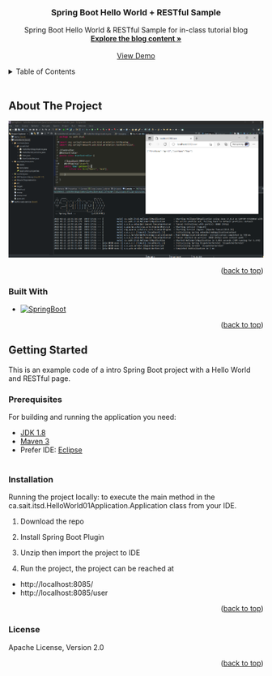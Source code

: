 <!-- Improved compatibility of back to top link: See: https://github.com/othneildrew/Best-README-Template/pull/73 -->

<a name="readme-top"></a>

<!-- PROJECT LOGO -->
<br />
<div align="center">
  <a href="https://github.com/github_username/repo_name">

  </a>

<h3 align="center">Spring Boot Hello World + RESTful Sample</h3>

  <p align="center">
    Spring Boot Hello World & RESTful Sample for in-class tutorial blog
    <br />
    <a href="apsslok.wordpress.com/2022/02/22/introduction-to-spring-boot/5/"><strong>Explore the blog content »</strong></a>
    <br />
    <br />
    <a href="apsslok.wordpress.com/2022/02/22/introduction-to-spring-boot/5/">View Demo</a>
    
  </p>
</div>

<!-- TABLE OF CONTENTS -->
<details>
  <summary>Table of Contents</summary>
  <ol>
    <li>
      <a href="#about-the-project">About The Project</a>
      <ul>
        <li><a href="#built-with">Built With</a></li>
      </ul>
    </li>
    <li>
      <a href="#getting-started">Getting Started</a>
      <ul>
        <li><a href="#prerequisites">Prerequisites</a></li>
        <li><a href="#installation">Installation</a></li>
        <li><a href="#license">License</a></li>
      </ul>
    </li>
  </ol>
</details>
<br/>

<!-- ABOUT THE PROJECT -->

## About The Project

![Product Name Screen Shot][product-screenshot]

<p align="right">(<a href="#readme-top">back to top</a>)</p>

### Built With

- [![SpringBoot][springboot]][springboot-url]

<p align="right">(<a href="#readme-top">back to top</a>)</p>

<!-- GETTING STARTED -->

## Getting Started

<p>This is an example code of a intro Spring Boot project with a Hello World and RESTful page.</p>

### Prerequisites

For building and running the application you need:

- [JDK 1.8](https://www.oracle.com/java/technologies/downloads/#java8)
- [Maven 3](https://maven.apache.org/)
- Prefer IDE: [Eclipse](https://www.eclipse.org/ide/)
  <br/><br/>

### Installation

Running the project locally: to execute the main method in the ca.sait.itsd.HelloWorld01Application.Application class from your IDE.

1. Download the repo

2. Install Spring Boot Plugin
3. Unzip then import the project to IDE

4. Run the project, the project can be reached at

- http://localhost:8085/
- http://localhost:8085/user

<p align="right">(<a href="#readme-top">back to top</a>)</p>

<!-- USAGE EXAMPLES -->

### License

Apache License, Version 2.0

<p align="right">(<a href="#readme-top">back to top</a>)</p>

<!-- MARKDOWN LINKS & IMAGES -->
<!-- https://www.markdownguide.org/basic-syntax/#reference-style-links -->

[contributors-shield]: https://img.shields.io/github/contributors/github_username/repo_name.svg?style=for-the-badge
[contributors-url]: https://github.com/github_username/repo_name/graphs/contributors
[forks-shield]: https://img.shields.io/github/forks/github_username/repo_name.svg?style=for-the-badge
[forks-url]: https://github.com/github_username/repo_name/network/members
[stars-shield]: https://img.shields.io/github/stars/github_username/repo_name.svg?style=for-the-badge
[stars-url]: https://github.com/github_username/repo_name/stargazers
[issues-shield]: https://img.shields.io/github/issues/github_username/repo_name.svg?style=for-the-badge
[issues-url]: https://github.com/github_username/repo_name/issues
[license-shield]: https://img.shields.io/github/license/github_username/repo_name.svg?style=for-the-badge
[license-url]: https://github.com/github_username/repo_name/blob/master/LICENSE.txt
[linkedin-shield]: https://img.shields.io/badge/-LinkedIn-black.svg?style=for-the-badge&logo=linkedin&colorB=555
[linkedin-url]: https://linkedin.com/in/linkedin_username
[product-screenshot]: https://raw.githubusercontent.com/aplokwn/helloWorld_springboot/main/image/restfulSample.webp
[springboot]: https://img.shields.io/badge/Spring-6DB33F?style=for-the-badge&logo=spring&logoColor=white
[springboot-url]: https://spring.io/projects/spring-boot
